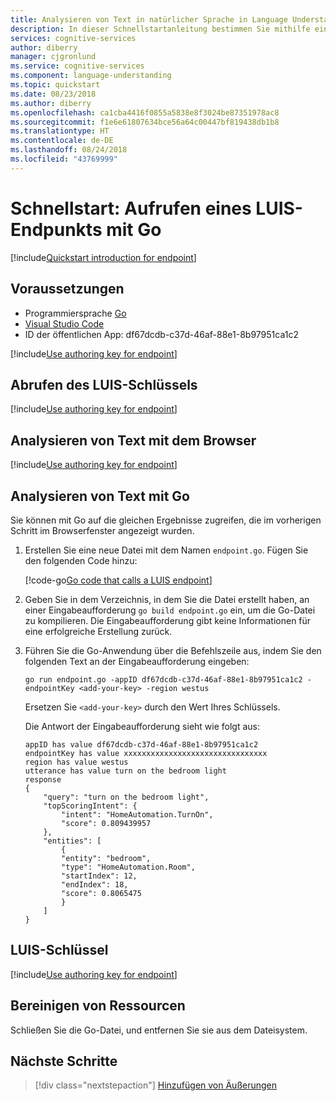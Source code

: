 ```yaml
---
title: Analysieren von Text in natürlicher Sprache in Language Understanding (LUIS) mit Go – Azure Cognitive Services | Microsoft-Dokumentation
description: In dieser Schnellstartanleitung bestimmen Sie mithilfe einer verfügbaren öffentlichen LUIS-App aus Konversationstext die Absicht eines Benutzers. Mithilfe von Go senden Sie die Absicht des Benutzers als Text an den HTTP-Vorhersageendpunkt der öffentlichen App. Auf dem Endpunkt wendet LUIS das Modell der öffentlichen App an, um den Text in natürlicher Sprache im Hinblick auf seine Bedeutung zu analysieren. Dabei werden die allgemeine Absicht bestimmt und relevante Daten für die Antragstellerdomäne der App extrahiert.
services: cognitive-services
author: diberry
manager: cjgronlund
ms.service: cognitive-services
ms.component: language-understanding
ms.topic: quickstart
ms.date: 08/23/2018
ms.author: diberry
ms.openlocfilehash: ca1cba4416f0855a5838e8f3024be87351978ac8
ms.sourcegitcommit: f1e6e61807634bce56a64c00447bf819438db1b8
ms.translationtype: HT
ms.contentlocale: de-DE
ms.lasthandoff: 08/24/2018
ms.locfileid: "43769999"
---
```

# <a name="quickstart-call-a-luis-endpoint-using-go"></a>Schnellstart: Aufrufen eines LUIS-Endpunkts mit Go

[!include[Quickstart introduction for endpoint](../../../includes/cognitive-services-luis-qs-endpoint-intro-para.md)]

## <a name="prerequisites"></a>Voraussetzungen

* Programmiersprache [Go](https://golang.org/)  
* [Visual Studio Code](https://code.visualstudio.com/)
* ID der öffentlichen App: df67dcdb-c37d-46af-88e1-8b97951ca1c2

[!include[Use authoring key for endpoint](../../../includes/cognitive-services-luis-qs-endpoint-luis-repo-note.md)]

## <a name="get-luis-key"></a>Abrufen des LUIS-Schlüssels

[!include[Use authoring key for endpoint](../../../includes/cognitive-services-luis-qs-endpoint-get-key-para.md)]

## <a name="analyze-text-with-browser"></a>Analysieren von Text mit dem Browser

[!include[Use authoring key for endpoint](../../../includes/cognitive-services-luis-qs-endpoint-browser-para.md)]

## <a name="analyze-text-with-go"></a>Analysieren von Text mit Go

Sie können mit Go auf die gleichen Ergebnisse zugreifen, die im vorherigen Schritt im Browserfenster angezeigt wurden. 

1. Erstellen Sie eine neue Datei mit dem Namen `endpoint.go`. Fügen Sie den folgenden Code hinzu:
    
   [!code-go[Go code that calls a LUIS endpoint](~/samples-luis/documentation-samples/quickstarts/analyze-text/go/endpoint.go?range=36-98)]

2. Geben Sie in dem Verzeichnis, in dem Sie die Datei erstellt haben, an einer Eingabeaufforderung `go build endpoint.go` ein, um die Go-Datei zu kompilieren. Die Eingabeaufforderung gibt keine Informationen für eine erfolgreiche Erstellung zurück.

3. Führen Sie die Go-Anwendung über die Befehlszeile aus, indem Sie den folgenden Text an der Eingabeaufforderung eingeben: 

    ```CMD
    go run endpoint.go -appID df67dcdb-c37d-46af-88e1-8b97951ca1c2 -endpointKey <add-your-key> -region westus
    ```
    
    Ersetzen Sie `<add-your-key>` durch den Wert Ihres Schlüssels.  
    
    Die Antwort der Eingabeaufforderung sieht wie folgt aus: 
    
    ```CMD
    appID has value df67dcdb-c37d-46af-88e1-8b97951ca1c2
    endpointKey has value xxxxxxxxxxxxxxxxxxxxxxxxxxxxxxxx
    region has value westus
    utterance has value turn on the bedroom light
    response
    {
        "query": "turn on the bedroom light",
        "topScoringIntent": {
            "intent": "HomeAutomation.TurnOn",
            "score": 0.809439957
        },
        "entities": [
            {
            "entity": "bedroom",
            "type": "HomeAutomation.Room",
            "startIndex": 12,
            "endIndex": 18,
            "score": 0.8065475
            }
        ]
    }
    ```
    
## <a name="luis-keys"></a>LUIS-Schlüssel

[!include[Use authoring key for endpoint](../../../includes/cognitive-services-luis-qs-endpoint-key-usage-para.md)]

## <a name="clean-up-resources"></a>Bereinigen von Ressourcen
Schließen Sie die Go-Datei, und entfernen Sie sie aus dem Dateisystem. 

## <a name="next-steps"></a>Nächste Schritte
> [!div class="nextstepaction"]
> [Hinzufügen von Äußerungen](luis-get-started-go-add-utterance.md)